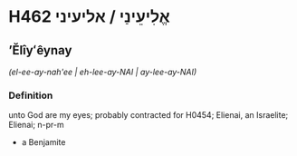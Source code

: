 # H462 אֱלִיעֵינַי / אליעיני

## ʼĔlîyʻêynay

_(el-ee-ay-nah'ee | eh-lee-ay-NAI | ay-lee-ay-NAI)_

### Definition

unto God are my eyes; probably contracted for H0454; Elienai, an Israelite; Elienai; n-pr-m

- a Benjamite
